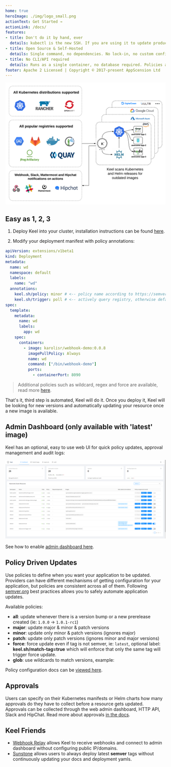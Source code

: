 ```yaml
---
home: true
heroImage: ./img/logo_small.png
actionText: Get Started →
actionLink: /docs/
features:
- title: Don't do it by hand, ever
  details: kubectl is the new SSH. If you are using it to update production workloads, you are doing it wrong. See examples on how to automate application updates. 
- title: Open Source & Self-Hosted
  details: Single command, no dependencies. No lock-in, no custom configuration files. Start using now. 
- title: No CLI/API required
  details: Runs as a single container, no database required. Policies and trigger types are specified in your application deployment files or Helm charts. 
footer: Apache 2 Licensed | Copyright © 2017-present AppScension Ltd
---
```


![Keel high level diagram](/img/keel_high_level.png)

## Easy as 1, 2, 3

1. Deploy Keel into your cluster, installation instructions can be found [here](/docs/#installation).

2. Modify your deployment manifest with policy annotations:

```yaml
apiVersion: extensions/v1beta1
kind: Deployment
metadata: 
  name: wd
  namespace: default
  labels: 
    name: "wd"
  annotations:
    keel.sh/policy: minor # <-- policy name according to https://semver.org/
    keel.sh/trigger: poll # <-- actively query registry, otherwise defaults to webhooks
spec:
  template:
    metadata:
      name: wd
      labels:
        app: wd        
    spec:
      containers:                    
        - image: karolisr/webhook-demo:0.0.8
          imagePullPolicy: Always            
          name: wd
          command: ["/bin/webhook-demo"]
          ports:
            - containerPort: 8090
```

> Additional policies such as wildcard, regex and force are available, read more [here](/docs/#policies).

That's it, third step is automated, Keel will do it. Once you deploy it, Keel will be looking for new versions and automatically updating your resource once a new image is available.

## Admin Dashboard (only available with 'latest' image)

Keel has an optional, easy to use web UI for quick policy updates, approval management and audit logs:

![Keel Web UI](/img/keel_ui.png)

See how to enable [admin dashboard here](/docs/#enabling-admin-dashboard).

## Policy Driven Updates

Use policies to define when you want your application to be updated. Providers can have different mechanisms of getting configuration for your application, but policies are consistent across all of them. Following [semver.org](http://semver.org/) 
best practices allows you to safely automate application updates.

Available policies:

-  **all**: update whenever there is a version bump or a new prerelease created (ie: `1.0.0` -> `1.0.1-rc1`)
-  **major**: update major & minor & patch versions
-  **minor**: update only minor & patch versions (ignores major)
-  **patch**: update only patch versions (ignores minor and major versions)
-  **force**: force update even if tag is not semver, ie: `latest`, optional label: **keel.sh/match-tag=true** which will enforce that only the same tag will trigger force update.
-  **glob**: use wildcards to match versions, example:

Policy configuration docs can be [viewed here](/docs/#policies).

## Approvals

Users can specify on their Kubernetes manifests or Helm charts how many approvals do they have to collect before a resource gets updated. Approvals can be collected through the web admin dashboard, HTTP API, Slack and HipChat. Read more about approvals [in the docs](/docs/#approvals).

## Keel Friends

* [Webhook Relay](https://webhookrelay.com) allows Keel to receive webhooks and connect to admin dashboard without configuring public IP/domains.
* [Sunstone](https://about.sunstone.dev/) allows users to always deploy latest **semver** tags without continuously updating your docs and deployment yamls. 